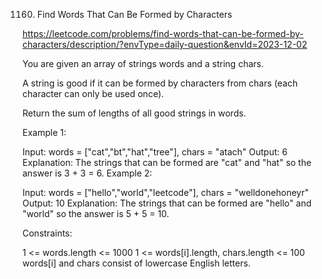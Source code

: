 1160. Find Words That Can Be Formed by Characters




https://leetcode.com/problems/find-words-that-can-be-formed-by-characters/description/?envType=daily-question&envId=2023-12-02



You are given an array of strings words and a string chars.

A string is good if it can be formed by characters from chars (each character can only be used once).

Return the sum of lengths of all good strings in words.

 

Example 1:

Input: words = ["cat","bt","hat","tree"], chars = "atach"
Output: 6
Explanation: The strings that can be formed are "cat" and "hat" so the answer is 3 + 3 = 6.
Example 2:

Input: words = ["hello","world","leetcode"], chars = "welldonehoneyr"
Output: 10
Explanation: The strings that can be formed are "hello" and "world" so the answer is 5 + 5 = 10.
 

Constraints:

1 <= words.length <= 1000
1 <= words[i].length, chars.length <= 100
words[i] and chars consist of lowercase English letters.
